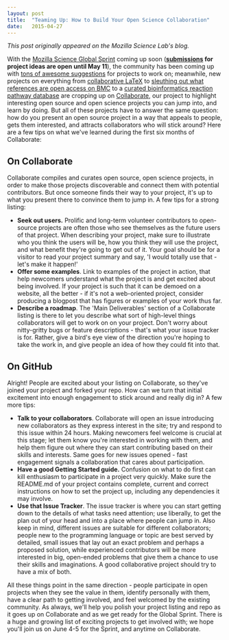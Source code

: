 ```yaml
---
layout: post
title:  "Teaming Up: How to Build Your Open Science Collaboration"
date:   2015-04-27
---
```


*This post originally appeared on the Mozilla Science Lab's blog.*

With the <a href="http://www.mozillascience.org/global-sprint-2015">Mozilla Science Global Sprint</a> coming up soon (<strong><a href="https://etherpad.mozilla.org/sciencelab-2015globalsprint">submissions</a> for project ideas are open until May 11</strong>), the community has been coming up with <a href="https://etherpad.mozilla.org/sciencelab-2015globalsprint">tons of awesome suggestions</a> for projects to work on; meanwhile, new projects on everything from <a href="http://www.mozillascience.org/projects/gnieh-bluelatex">collaborative LaTeX</a> to <a href="http://www.mozillascience.org/projects/RobSullivan-pmc-ref">sleuthing out what references are open access on BMC</a> to a <a href="http://www.mozillascience.org/projects/reactome">curated bioinformatics reaction pathway database</a> are cropping up on <a href="http://www.mozillascience.org/collaborate/">Collaborate</a>, our project to highlight interesting open source and open science projects you can jump into, and learn by doing. But all of these projects have to answer the same question: how do you present an open source project in a way that appeals to people, gets them interested, and attracts collaborators who will stick around? Here are a few tips on what we've learned during the first six months of Collaborate:

<h2>On Collaborate</h2>

Collaborate compiles and curates open source, open science projects, in order to make those projects discoverable and connect them with potential contributors. But once someone finds their way to your project, it's up to what you present there to convince them to jump in. A few tips for a strong listing:

<ul>
    <li><strong>Seek out users.</strong> Prolific and long-term volunteer contributors to open-source projects are often those who see themselves as the future users of that project. When describing your project, make sure to illustrate who you think the users will be, how you think they will use the project, and what benefit they're going to get out of it. Your goal should be for a visitor to read your project summary and say, 'I would totally use that - let's make it happen!'</li>
    <li><strong>Offer some examples</strong>. Link to examples of the project in action, that help newcomers understand what the project is and get excited about being involved. If your project is such that it can be demoed on a website, all the better - if it's not a web-oriented project, consider producing a blogpost that has figures or examples of your work thus far.</li>
    <li><strong>Describe a roadmap</strong>. The 'Main Deliverables' section of a Collaborate listing is there to let you describe what sort of high-level things collaborators will get to work on on your project. Don't worry about nitty-gritty bugs or feature descriptions - that's what your issue tracker is for. Rather, give a bird's eye view of the direction you're hoping to take the work in, and give people an idea of how they could fit into that.</li>
</ul>

<h2>On GitHub</h2>

Alright! People are excited about your listing on Collaborate, so they've joined your project and forked your repo. How can we turn that initial excitement into enough engagement to stick around and really dig in? A few more tips:

<ul>
    <li><strong>Talk to your collaborators</strong>. Collaborate will open an issue introducing new collaborators as they express interest in the site; try and respond to this issue within 24 hours. Making newcomers feel welcome is crucial at this stage; let them know you're interested in working with them, and help them figure out where they can start contributing based on their skills and interests. Same goes for new issues opened - fast engagement signals a collaboration that cares about participation.</li>
    <li><strong>Have a good Getting Started guide.</strong> Confusion on what to do first can kill enthusiasm to participate in a project very quickly. Make sure the README.md of your project contains complete, current and correct instructions on how to set the project up, including any dependencies it may involve.</li>
    <li><strong>Use that Issue Tracker</strong>. The issue tracker is where you can start getting down to the details of what tasks need attention; use liberally, to get the plan out of your head and into a place where people can jump in. Also keep in mind, different issues are suitable for different collaborators; people new to the programming language or topic are best served by detailed, small issues that lay out an exact problem and perhaps a proposed solution, while experienced contributors will be more interested in big, open-ended problems that give them a chance to use their skills and imaginations. A good collaborative project should try to have a mix of both.</li>
</ul>

All these things point in the same direction - people participate in open projects when they see the value in them, identify personally with them, have a clear path to getting involved, and feel welcomed by the existing community. As always, we'll help you polish your project listing and repo as it goes up on Collaborate and as we get ready for the Global Sprint. There is a huge and growing list of exciting projects to get involved with; we hope you'll join us on June 4-5 for the Sprint, and anytime on Collaborate.